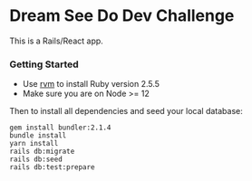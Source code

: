 # Dream See Do Dev Challenge

This is a Rails/React app.

### Getting Started

- Use [rvm](https://rvm.io/) to install Ruby version 2.5.5
- Make sure you are on Node >= 12

Then to install all dependencies and seed your local database:

```
gem install bundler:2.1.4
bundle install
yarn install
rails db:migrate
rails db:seed
rails db:test:prepare
```
